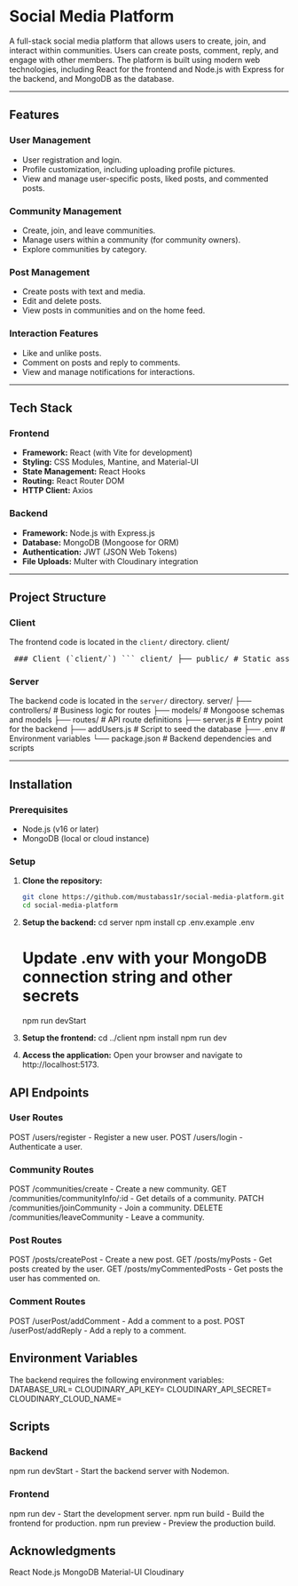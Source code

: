 # Social Media Platform

A full-stack social media platform that allows users to create, join, and interact within communities. Users can create posts, comment, reply, and engage with other members. The platform is built using modern web technologies, including React for the frontend and Node.js with Express for the backend, and MongoDB as the database.

---

## Features

### User Management
- User registration and login.
- Profile customization, including uploading profile pictures.
- View and manage user-specific posts, liked posts, and commented posts.

### Community Management
- Create, join, and leave communities.
- Manage users within a community (for community owners).
- Explore communities by category.

### Post Management
- Create posts with text and media.
- Edit and delete posts.
- View posts in communities and on the home feed.

### Interaction Features
- Like and unlike posts.
- Comment on posts and reply to comments.
- View and manage notifications for interactions.

---

## Tech Stack

### Frontend
- **Framework:** React (with Vite for development)
- **Styling:** CSS Modules, Mantine, and Material-UI
- **State Management:** React Hooks
- **Routing:** React Router DOM
- **HTTP Client:** Axios

### Backend
- **Framework:** Node.js with Express.js
- **Database:** MongoDB (Mongoose for ORM)
- **Authentication:** JWT (JSON Web Tokens)
- **File Uploads:** Multer with Cloudinary integration

---

## Project Structure

### Client
The frontend code is located in the `client/` directory.
client/
<pre lang="markdown"> ### Client (`client/`) ``` client/ ├── public/ # Static assets ├── src/ │ ├── assets/ # Images and other assets │ ├── components/ # Reusable React components │ ├── fonts/ # Custom fonts │ ├── pages/ # Page-level components │ ├── styles/ # Global styles │ ├── App.jsx # Main application component │ └── main.jsx # React entry point ├── package.json # Frontend dependencies and scripts └── vite.config.js # Vite configuration ``` </pre>


### Server
The backend code is located in the `server/` directory.
server/
├── controllers/ # Business logic for routes
├── models/ # Mongoose schemas and models
├── routes/ # API route definitions
├── server.js # Entry point for the backend
├── addUsers.js # Script to seed the database
├── .env # Environment variables
└── package.json # Backend dependencies and scripts


---

## Installation

### Prerequisites
- Node.js (v16 or later)
- MongoDB (local or cloud instance)

### Setup

1. **Clone the repository:**
   ```bash
   git clone https://github.com/mustabass1r/social-media-platform.git
   cd social-media-platform

2. **Setup the backend:**
    cd server
    npm install
    cp .env.example .env
    # Update .env with your MongoDB connection string and other secrets
    npm run devStart

3. **Setup the frontend:**
    cd ../client
    npm install
    npm run dev

4. **Access the application:**
    Open your browser and navigate to http://localhost:5173.

## API Endpoints
### User Routes
POST /users/register - Register a new user.
POST /users/login - Authenticate a user.
### Community Routes
POST /communities/create - Create a new community.
GET /communities/communityInfo/:id - Get details of a community.
PATCH /communities/joinCommunity - Join a community.
DELETE /communities/leaveCommunity - Leave a community.
### Post Routes
POST /posts/createPost - Create a new post.
GET /posts/myPosts - Get posts created by the user.
GET /posts/myCommentedPosts - Get posts the user has commented on.
### Comment Routes
POST /userPost/addComment - Add a comment to a post.
POST /userPost/addReply - Add a reply to a comment.

## Environment Variables
The backend requires the following environment variables:
DATABASE_URL=<your-mongodb-connection-string>
CLOUDINARY_API_KEY=<your-cloudinary-api-key>
CLOUDINARY_API_SECRET=<your-cloudinary-api-secret>
CLOUDINARY_CLOUD_NAME=<your-cloudinary-cloud-name>

## Scripts
### Backend
npm run devStart - Start the backend server with Nodemon.
### Frontend
npm run dev - Start the development server.
npm run build - Build the frontend for production.
npm run preview - Preview the production build.

## Acknowledgments
React
Node.js
MongoDB
Material-UI
Cloudinary
